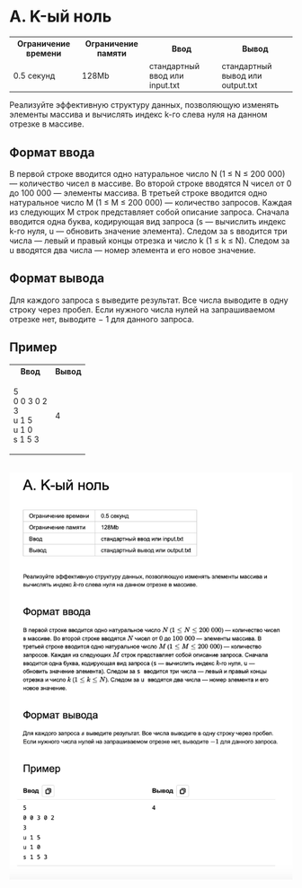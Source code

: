 # A. K-ый ноль
<table>
    <tr>
        <th>Ограничение времени</th>
        <th>Ограничение памяти</th>
        <th>Ввод</th>
        <th>Вывод</th>
    </tr>
    <tr>
        <td>0.5 секунд</td>
        <td>128Mb</td>
        <td>стандартный ввод или input.txt</td>
        <td>стандартный вывод или output.txt</td>
    </tr>
</table>

Реализуйте эффективную структуру данных, позволяющую изменять элементы массива и вычислять индекс k-го слева нуля на данном отрезке в массиве.

## Формат ввода

В первой строке вводится одно натуральное число N
(1 ≤ N ≤ 200 000) — количество чисел в массиве. Во второй строке вводятся
N чисел от 0 до 100 000 — элементы массива. В третьей строке вводится одно натуральное число 
M (1 ≤ M ≤ 200 000) — количество запросов. Каждая из следующих M строк представляет собой описание запроса. Сначала вводится одна буква, кодирующая вид запроса (s — вычислить индекс
k-го нуля, u — обновить значение элемента). Следом за s вводится три числа — левый и правый концы отрезка и число
k (1 ≤ k ≤ N). Следом за u вводятся два числа — номер элемента и его новое значение.

## Формат вывода

Для каждого запроса s выведите результат. Все числа выводите в одну строку через пробел. Если нужного числа нулей на запрашиваемом отрезке нет, выводите − 1 для данного запроса.

## Пример

<table>
    <tr>
        <th>Ввод</th>
        <th>Вывод</th>
    </tr>
    <tr>
        <td><p>5 <br>
0 0 3 0 2 <br>
3 <br>
u 1 5 <br>
u 1 0 <br>
s 1 5 3
</p></td>
        <td>4</td>
    </tr>
</table>

<br>

<img src="taskA.png">